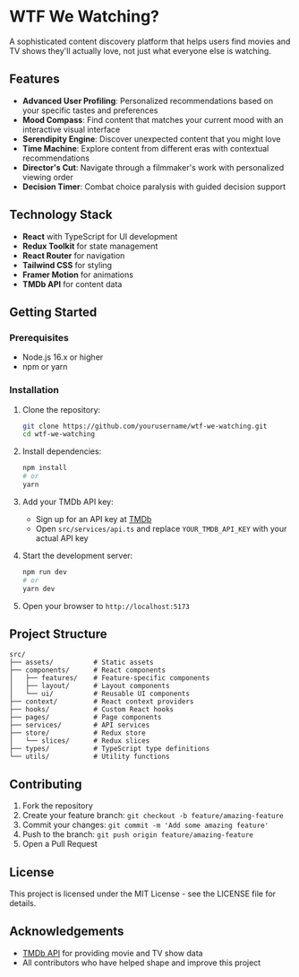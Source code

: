 # WTF We Watching?

A sophisticated content discovery platform that helps users find movies and TV shows they'll actually love, not just what everyone else is watching.

## Features

- **Advanced User Profiling**: Personalized recommendations based on your specific tastes and preferences
- **Mood Compass**: Find content that matches your current mood with an interactive visual interface
- **Serendipity Engine**: Discover unexpected content that you might love
- **Time Machine**: Explore content from different eras with contextual recommendations
- **Director's Cut**: Navigate through a filmmaker's work with personalized viewing order
- **Decision Timer**: Combat choice paralysis with guided decision support

## Technology Stack

- **React** with TypeScript for UI development
- **Redux Toolkit** for state management
- **React Router** for navigation
- **Tailwind CSS** for styling
- **Framer Motion** for animations
- **TMDb API** for content data

## Getting Started

### Prerequisites

- Node.js 16.x or higher
- npm or yarn

### Installation

1. Clone the repository:
   ```bash
   git clone https://github.com/yourusername/wtf-we-watching.git
   cd wtf-we-watching
   ```

2. Install dependencies:
   ```bash
   npm install
   # or
   yarn
   ```

3. Add your TMDb API key:
   - Sign up for an API key at [TMDb](https://www.themoviedb.org/documentation/api)
   - Open `src/services/api.ts` and replace `YOUR_TMDB_API_KEY` with your actual API key

4. Start the development server:
   ```bash
   npm run dev
   # or
   yarn dev
   ```

5. Open your browser to `http://localhost:5173`

## Project Structure

```
src/
├── assets/          # Static assets
├── components/      # React components
│   ├── features/    # Feature-specific components
│   ├── layout/      # Layout components
│   └── ui/          # Reusable UI components
├── context/         # React context providers
├── hooks/           # Custom React hooks
├── pages/           # Page components
├── services/        # API services
├── store/           # Redux store
│   └── slices/      # Redux slices
├── types/           # TypeScript type definitions
└── utils/           # Utility functions
```

## Contributing

1. Fork the repository
2. Create your feature branch: `git checkout -b feature/amazing-feature`
3. Commit your changes: `git commit -m 'Add some amazing feature'`
4. Push to the branch: `git push origin feature/amazing-feature`
5. Open a Pull Request

## License

This project is licensed under the MIT License - see the LICENSE file for details.

## Acknowledgements

- [TMDb API](https://www.themoviedb.org/documentation/api) for providing movie and TV show data
- All contributors who have helped shape and improve this project
